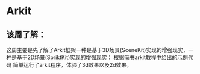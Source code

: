 # Arkit
## 该周了解：
这周主要是先了解了Arkit框架一种是基于3D场景(SceneKit)实现的增强现实，一种是基于2D场景(SpriktKit)实现的增强现实：
根据简书arkit教程中给出的示例代码 简单运行了arkit程序，体验了3d效果以及2d效果。
